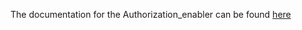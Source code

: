 The documentation for the Authorization_enabler can be found [here](https://assist-iot-enablers-documentation.readthedocs.io/en/latest/index.html) 